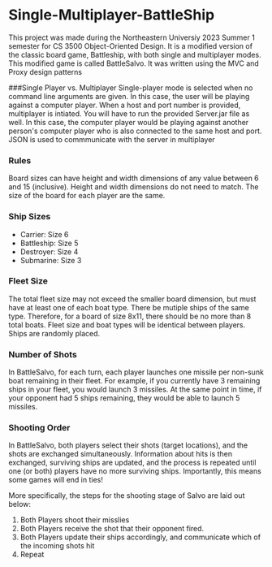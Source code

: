 # Single-Multiplayer-BattleShip
This project was made during the Northeastern Universiy 2023 Summer 1 semester for CS 3500 Object-Oriented Design. It is a modified version of the classic board game, Battleship, with both single and multiplayer modes. This modified game is called BattleSalvo. It was written using the MVC and Proxy design patterns

###Single Player vs. Multiplayer
Single-player mode is selected when no command line arguments are given. In this case, the user will be playing against a computer player.
When a host and port number is provided, multiplayer is intiated. You will have to run the provided Server.jar file as well. In this case, the computer player would be playing against another person's computer player who is also connected to the same host and port.
JSON is used to commmunicate with the server in multiplayer

### Rules
Board sizes can have height and width dimensions of any value between 6 and 15 (inclusive). Height and width dimensions do not need to match. The size of the board for each player are the same.

### Ship Sizes
- Carrier: Size 6
- Battleship: Size 5
- Destroyer: Size 4
- Submarine: Size 3

### Fleet Size

The total fleet size may not exceed the smaller board dimension, but must have at least one of each boat type. There be mutiple ships of the same type. Therefore, for a board of size 8x11, there should be no more than 8 total boats. Fleet size and boat types will be identical between players. 
Ships are randomly placed. 

### Number of Shots

In BattleSalvo, for each turn, each player launches one missile per non-sunk boat remaining in their fleet.  For example, if you currently have 3 remaining ships in your fleet, you would launch 3 missiles. At the same point in time, if your opponent had 5 ships remaining, they would be able to launch 5 missiles.

### Shooting Order

In BattleSalvo, both players select their shots (target locations), and the shots are exchanged simultaneously. Information about hits is then exchanged, surviving ships are updated, and the process is repeated until one (or both) players have no more surviving ships. Importantly, this means some games will end in ties!

More specifically, the steps for the shooting stage of Salvo are laid out below:

1. Both Players shoot their misslies 
2. Both Players receive the shot that their opponent fired.
3. Both Players update their ships accordingly, and communicate which of the incoming shots hit
4. Repeat
